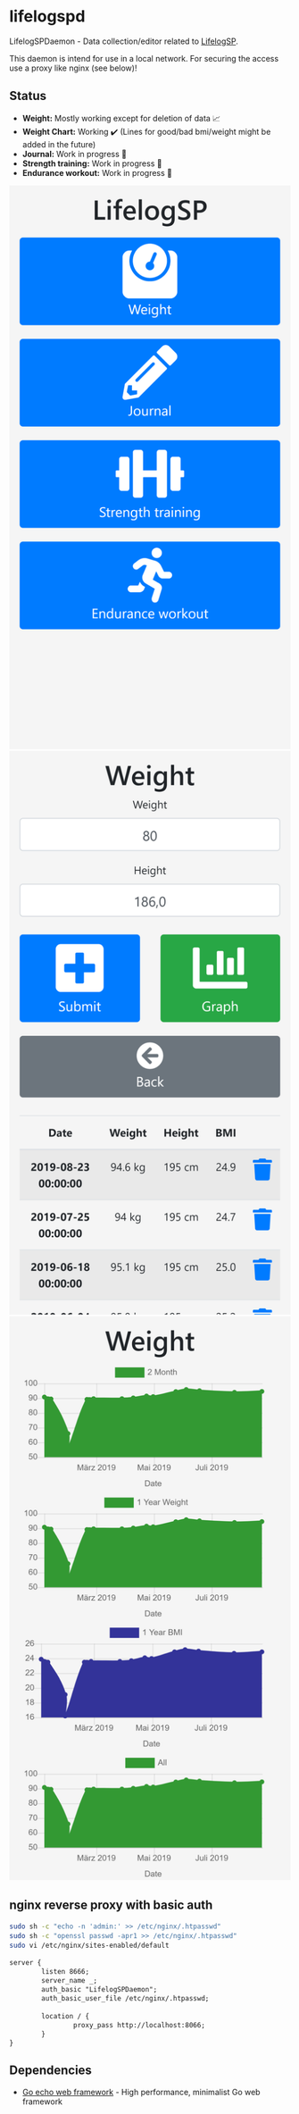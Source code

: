 # lifelogspd

LifelogSPDaemon - Data collection/editor related to [LifelogSP](https://github.com/spech66/lifelogsp).

This daemon is intend for use in a local network. For securing the access use a proxy like nginx (see below)!

## Status

* **Weight:** Mostly working except for deletion of data :chart_with_upwards_trend:
* **Weight Chart:** Working :heavy_check_mark: (Lines for good/bad bmi/weight might be added in the future)
* **Journal:** Work in progress :construction:
* **Strength training:** Work in progress :construction:
* **Endurance workout:** Work in progress :construction:

![Start](https://raw.githubusercontent.com/spech66/lifelogspd/master/_screenshots/001_start.png "Start")
![Weight](https://raw.githubusercontent.com/spech66/lifelogspd/master/_screenshots/002_weight_01.png "Weight")
![Weight Graph](https://raw.githubusercontent.com/spech66/lifelogspd/master/_screenshots/002_weight_02.png "Weight Graph")


## nginx reverse proxy with basic auth

```bash
sudo sh -c "echo -n 'admin:' >> /etc/nginx/.htpasswd"
sudo sh -c "openssl passwd -apr1 >> /etc/nginx/.htpasswd"
sudo vi /etc/nginx/sites-enabled/default
```

```nginx
server {
        listen 8666;
        server_name _;
        auth_basic "LifelogSPDaemon";
        auth_basic_user_file /etc/nginx/.htpasswd;

        location / {
                proxy_pass http://localhost:8066;
        }
}
```

## Dependencies

* [Go echo web framework](github.com/labstack/echo) - High performance, minimalist Go web framework
